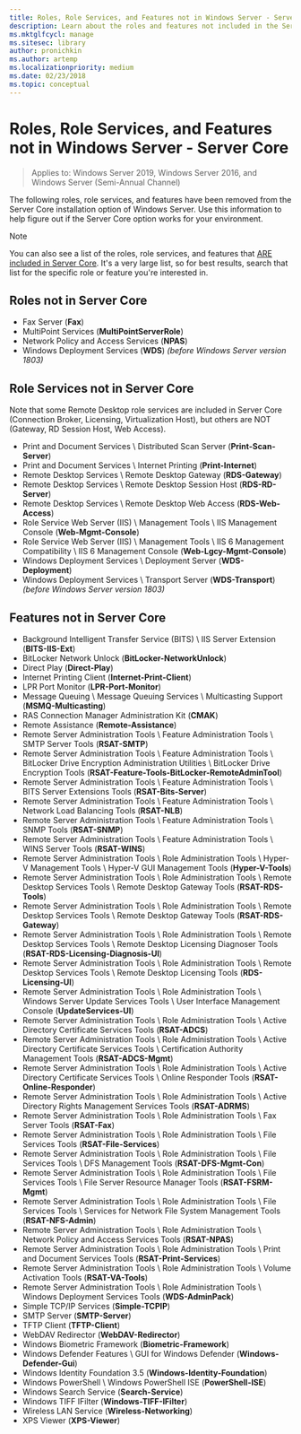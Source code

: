 ```yaml
---
title: Roles, Role Services, and Features not in Windows Server - Server Core
description: Learn about the roles and features not included in the Server Core installation option for Windows Server.
ms.mktglfcycl: manage
ms.sitesec: library
author: pronichkin
ms.author: artemp
ms.localizationpriority: medium
ms.date: 02/23/2018
ms.topic: conceptual
---
```

# Roles, Role Services, and Features not in Windows Server - Server Core

> Applies to: Windows Server 2019, Windows Server 2016, and Windows Server (Semi-Annual Channel)

The following roles, role services, and features have been removed from the Server Core installation option of Windows Server. Use this information to help figure out if the Server Core option works for your environment.

> [!NOTE]
> You can also see a list of the roles, role services, and features that [ARE included in Server Core](server-core-roles-and-services.md). It's a very large list, so for best results, search that list for the specific role or feature you're interested in.

## Roles not in Server Core

- Fax Server (**Fax**)
- MultiPoint Services (**MultiPointServerRole**)
- Network Policy and Access Services (**NPAS**)
- Windows Deployment Services (**WDS**) *(before Windows Server version 1803)*

## Role Services not in Server Core
Note that some Remote Desktop role services are included in Server Core (Connection Broker, Licensing, Virtualization Host), but others are NOT (Gateway, RD Session Host, Web Access).

- Print and Document Services \ Distributed Scan Server (**Print-Scan-Server**)
- Print and Document Services \ Internet Printing (**Print-Internet**)
- Remote Desktop Services \ Remote Desktop Gateway (**RDS-Gateway**)
- Remote Desktop Services \ Remote Desktop Session Host (**RDS-RD-Server**)
- Remote Desktop Services \ Remote Desktop Web Access (**RDS-Web-Access**)
- Role Service Web Server (IIS) \ Management Tools \ IIS Management Console (**Web-Mgmt-Console**)
- Role Service Web Server (IIS) \ Management Tools \ IIS 6 Management Compatibility \ IIS 6 Management Console (**Web-Lgcy-Mgmt-Console**)
- Windows Deployment Services \ Deployment Server (**WDS-Deployment**)
- Windows Deployment Services \ Transport Server (**WDS-Transport**) *(before Windows Server version 1803)*

## Features not in Server Core
- Background Intelligent Transfer Service (BITS) \ IIS Server Extension (**BITS-IIS-Ext**)
- BitLocker Network Unlock (**BitLocker-NetworkUnlock**)
- Direct Play (**Direct-Play**)
- Internet Printing Client (**Internet-Print-Client**)
- LPR Port Monitor (**LPR-Port-Monitor**)
- Message Queuing \ Message Queuing Services \ Multicasting Support (**MSMQ-Multicasting**)
- RAS Connection Manager Administration Kit (**CMAK**)
- Remote Assistance (**Remote-Assistance**)
- Remote Server Administration Tools \ Feature Administration Tools \ SMTP Server Tools (**RSAT-SMTP**)
- Remote Server Administration Tools \ Feature Administration Tools \ BitLocker Drive Encryption Administration Utilities \ BitLocker Drive Encryption Tools (**RSAT-Feature-Tools-BitLocker-RemoteAdminTool**)
- Remote Server Administration Tools \ Feature Administration Tools \ BITS Server Extensions Tools (**RSAT-Bits-Server**)
- Remote Server Administration Tools \ Feature Administration Tools \ Network Load Balancing Tools (**RSAT-NLB**)
- Remote Server Administration Tools \ Feature Administration Tools \ SNMP Tools (**RSAT-SNMP**)
- Remote Server Administration Tools \ Feature Administration Tools \ WINS Server Tools (**RSAT-WINS**)
- Remote Server Administration Tools \ Role Administration Tools \ Hyper-V Management Tools \ Hyper-V GUI Management Tools (**Hyper-V-Tools**)
- Remote Server Administration Tools \ Role Administration Tools \ Remote Desktop Services Tools \ Remote Desktop Gateway Tools (**RSAT-RDS-Tools**)
- Remote Server Administration Tools \ Role Administration Tools \ Remote Desktop Services Tools \ Remote Desktop Gateway Tools (**RSAT-RDS-Gateway**)
- Remote Server Administration Tools \ Role Administration Tools \ Remote Desktop Services Tools \ Remote Desktop Licensing Diagnoser Tools (**RSAT-RDS-Licensing-Diagnosis-UI**)
- Remote Server Administration Tools \ Role Administration Tools \ Remote Desktop Services Tools \ Remote Desktop Licensing Tools (**RDS-Licensing-UI**)
- Remote Server Administration Tools \ Role Administration Tools \ Windows Server Update Services Tools \ User Interface Management Console (**UpdateServices-UI**)
- Remote Server Administration Tools \ Role Administration Tools \ Active Directory Certificate Services Tools (**RSAT-ADCS**)
- Remote Server Administration Tools \ Role Administration Tools \ Active Directory Certificate Services Tools \ Certification Authority Management Tools (**RSAT-ADCS-Mgmt**)
- Remote Server Administration Tools \ Role Administration Tools \ Active Directory Certificate Services Tools \ Online Responder Tools (**RSAT-Online-Responder**)
- Remote Server Administration Tools \ Role Administration Tools \ Active Directory Rights Management Services Tools (**RSAT-ADRMS**)
- Remote Server Administration Tools \ Role Administration Tools \ Fax Server Tools (**RSAT-Fax**)
- Remote Server Administration Tools \ Role Administration Tools \ File Services Tools (**RSAT-File-Services**)
- Remote Server Administration Tools \ Role Administration Tools \ File Services Tools \ DFS Management Tools (**RSAT-DFS-Mgmt-Con**)
- Remote Server Administration Tools \ Role Administration Tools \ File Services Tools \ File Server Resource Manager Tools (**RSAT-FSRM-Mgmt**)
- Remote Server Administration Tools \ Role Administration Tools \ File Services Tools \ Services for Network File System Management Tools (**RSAT-NFS-Admin**)
- Remote Server Administration Tools \ Role Administration Tools \ Network Policy and Access Services Tools (**RSAT-NPAS**)
- Remote Server Administration Tools \ Role Administration Tools \ Print and Document Services Tools (**RSAT-Print-Services**)
- Remote Server Administration Tools \ Role Administration Tools \ Volume Activation Tools (**RSAT-VA-Tools**)
- Remote Server Administration Tools \ Role Administration Tools \ Windows Deployment Services Tools (**WDS-AdminPack**)
- Simple TCP/IP Services (**Simple-TCPIP**)
- SMTP Server (**SMTP-Server**)
- TFTP Client (**TFTP-Client**)
- WebDAV Redirector (**WebDAV-Redirector**)
- Windows Biometric Framework (**Biometric-Framework**)
- Windows Defender Features \ GUI for Windows Defender (**Windows-Defender-Gui**)
- Windows Identity Foundation 3.5 (**Windows-Identity-Foundation**)
- Windows PowerShell \ Windows PowerShell ISE (**PowerShell-ISE**)
- Windows Search Service (**Search-Service**)
- Windows TIFF IFilter (**Windows-TIFF-IFilter**)
- Wireless LAN Service (**Wireless-Networking**)
- XPS Viewer (**XPS-Viewer**)
